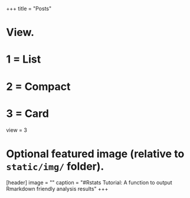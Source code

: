 +++
title = "Posts"

# View.
#   1 = List
#   2 = Compact
#   3 = Card
view = 3

# Optional featured image (relative to `static/img/` folder).
[header]
image = ""
caption = "#Rstats Tutorial: A function to output Rmarkdown friendly analysis results"
+++
